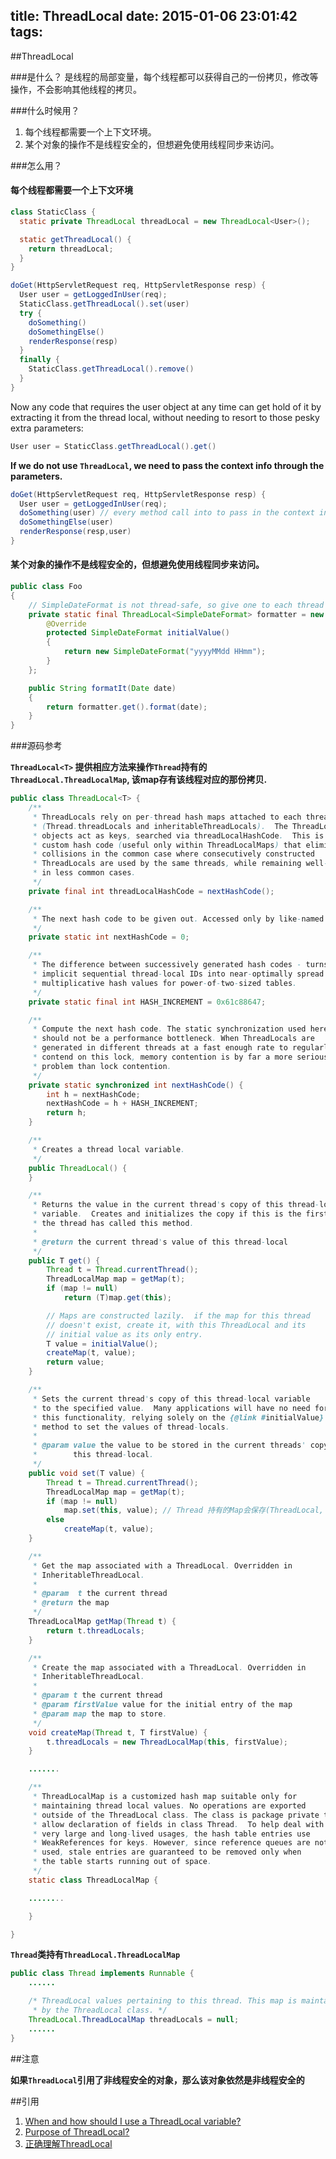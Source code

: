 title: ThreadLocal
date: 2015-01-06 23:01:42
tags:
---

##ThreadLocal

###是什么？
是线程的局部变量，每个线程都可以获得自己的一份拷贝，修改等操作，不会影响其他线程的拷贝。

###什么时候用？
1. 每个线程都需要一个上下文环境。
2. 某个对象的操作不是线程安全的，但想避免使用线程同步来访问。

###怎么用？
#### 每个线程都需要一个上下文环境
```java
class StaticClass {
  static private ThreadLocal threadLocal = new ThreadLocal<User>();

  static getThreadLocal() {
    return threadLocal;
  }
}

doGet(HttpServletRequest req, HttpServletResponse resp) {
  User user = getLoggedInUser(req);
  StaticClass.getThreadLocal().set(user)
  try {
    doSomething()
    doSomethingElse()
    renderResponse(resp)
  }
  finally {
    StaticClass.getThreadLocal().remove()
  }
}

```
Now any code that requires the user object at any time can get hold of it by extracting it from the thread local, without needing to resort to those pesky extra parameters:
```java
User user = StaticClass.getThreadLocal().get()
```

**If we do not use `ThreadLocal`, we need to pass the context info through the parameters.**
```java
doGet(HttpServletRequest req, HttpServletResponse resp) {
  User user = getLoggedInUser(req);
  doSomething(user) // every method call into to pass in the context info
  doSomethingElse(user)
  renderResponse(resp,user)
}
```

#### 某个对象的操作不是线程安全的，但想避免使用线程同步来访问。
```java
public class Foo
{
    // SimpleDateFormat is not thread-safe, so give one to each thread
    private static final ThreadLocal<SimpleDateFormat> formatter = new ThreadLocal<SimpleDateFormat>(){
        @Override
        protected SimpleDateFormat initialValue()
        {
            return new SimpleDateFormat("yyyyMMdd HHmm");
        }
    };

    public String formatIt(Date date)
    {
        return formatter.get().format(date);
    }
}
```

###源码参考

**`ThreadLocal<T>` 提供相应方法来操作`Thread`持有的`ThreadLocal.ThreadLocalMap`, 该map存有该线程对应的那份拷贝.**

```java
public class ThreadLocal<T> {
    /**
     * ThreadLocals rely on per-thread hash maps attached to each thread
     * (Thread.threadLocals and inheritableThreadLocals).  The ThreadLocal
     * objects act as keys, searched via threadLocalHashCode.  This is a
     * custom hash code (useful only within ThreadLocalMaps) that eliminates
     * collisions in the common case where consecutively constructed
     * ThreadLocals are used by the same threads, while remaining well-behaved
     * in less common cases.
     */
    private final int threadLocalHashCode = nextHashCode();

    /**
     * The next hash code to be given out. Accessed only by like-named method.
     */
    private static int nextHashCode = 0;

    /**
     * The difference between successively generated hash codes - turns
     * implicit sequential thread-local IDs into near-optimally spread
     * multiplicative hash values for power-of-two-sized tables.
     */
    private static final int HASH_INCREMENT = 0x61c88647;

    /**
     * Compute the next hash code. The static synchronization used here
     * should not be a performance bottleneck. When ThreadLocals are
     * generated in different threads at a fast enough rate to regularly
     * contend on this lock, memory contention is by far a more serious
     * problem than lock contention.
     */
    private static synchronized int nextHashCode() {
        int h = nextHashCode;
        nextHashCode = h + HASH_INCREMENT;
        return h;
    }

    /**
     * Creates a thread local variable.
     */
    public ThreadLocal() {
    }

    /**
     * Returns the value in the current thread's copy of this thread-local
     * variable.  Creates and initializes the copy if this is the first time
     * the thread has called this method.
     *
     * @return the current thread's value of this thread-local
     */
    public T get() {
        Thread t = Thread.currentThread();
        ThreadLocalMap map = getMap(t);
        if (map != null)
            return (T)map.get(this);

        // Maps are constructed lazily.  if the map for this thread
        // doesn't exist, create it, with this ThreadLocal and its
        // initial value as its only entry.
        T value = initialValue();
        createMap(t, value);
        return value;
    }

    /**
     * Sets the current thread's copy of this thread-local variable
     * to the specified value.  Many applications will have no need for
     * this functionality, relying solely on the {@link #initialValue}
     * method to set the values of thread-locals.
     *
     * @param value the value to be stored in the current threads' copy of
     *        this thread-local.
     */
    public void set(T value) {
        Thread t = Thread.currentThread();
        ThreadLocalMap map = getMap(t);
        if (map != null)
            map.set(this, value); // Thread 持有的Map会保存(ThreadLocal, T)
        else
            createMap(t, value);
    }

    /**
     * Get the map associated with a ThreadLocal. Overridden in
     * InheritableThreadLocal.
     *
     * @param  t the current thread
     * @return the map
     */
    ThreadLocalMap getMap(Thread t) {
        return t.threadLocals;
    }

    /**
     * Create the map associated with a ThreadLocal. Overridden in
     * InheritableThreadLocal.
     *
     * @param t the current thread
     * @param firstValue value for the initial entry of the map
     * @param map the map to store.
     */
    void createMap(Thread t, T firstValue) {
        t.threadLocals = new ThreadLocalMap(this, firstValue);
    }

    .......

    /**
     * ThreadLocalMap is a customized hash map suitable only for
     * maintaining thread local values. No operations are exported
     * outside of the ThreadLocal class. The class is package private to
     * allow declaration of fields in class Thread.  To help deal with
     * very large and long-lived usages, the hash table entries use
     * WeakReferences for keys. However, since reference queues are not
     * used, stale entries are guaranteed to be removed only when
     * the table starts running out of space.
     */
    static class ThreadLocalMap {

    ........

    }

}

```

**`Thread`类持有`ThreadLocal.ThreadLocalMap`**
```java
public class Thread implements Runnable {
    ......

    /* ThreadLocal values pertaining to this thread. This map is maintained
     * by the ThreadLocal class. */
    ThreadLocal.ThreadLocalMap threadLocals = null;  
    ......
}
```
##注意

**如果`ThreadLocal`引用了非线程安全的对象，那么该对象依然是非线程安全的**

##引用
1. [When and how should I use a ThreadLocal variable?](http://stackoverflow.com/questions/817856/when-and-how-should-i-use-a-threadlocal-variable)
2. [Purpose of ThreadLocal?](stackoverflow.com/questions/1490919/purpose-of-threadlocal)
3. [正确理解ThreadLocal](http://www.iteye.com/topic/103804)
